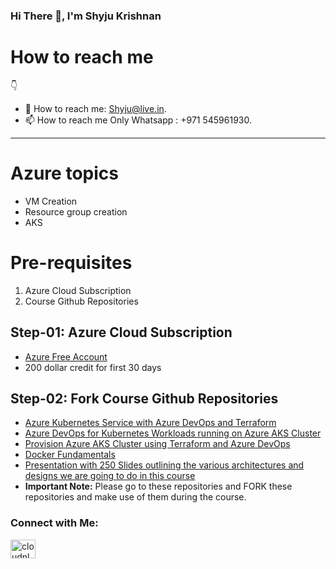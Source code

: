 ### Hi There 👋, I'm Shyju Krishnan

# How to reach me 
👇

- 📧 How to reach me: Shyju@live.in.
- 📫 How to reach me Only Whatsapp : +971 545961930. 

------------------------------------------------------

# Azure topics 
- VM Creation 
- Resource group creation 
- AKS

# Pre-requisites
1. Azure Cloud Subscription
2. Course Github Repositories

## Step-01: Azure Cloud Subscription
- [Azure Free Account](https://azure.microsoft.com/en-in/free/)
- 200 dollar credit for first 30 days

## Step-02: Fork Course Github Repositories
- [Azure Kubernetes Service with Azure DevOps and Terraform](https://github.com/stacksimplify/azure-aks-kubernetes-masterclass)
- [Azure DevOps for Kubernetes Workloads running on Azure AKS Cluster](https://github.com/stacksimplify/azure-devops-github-acr-aks-app1)
- [Provision Azure AKS Cluster using Terraform and Azure DevOps](https://github.com/stacksimplify/azure-devops-aks-kubernetes-terraform-pipeline)
- [Docker Fundamentals](https://github.com/stacksimplify/docker-fundamentals)
- [Presentation with 250 Slides outlining the various architectures and designs we are going to do in this course](https://github.com/stacksimplify/azure-aks-kubernetes-masterclass/tree/master/ppt-presentation)
- **Important Note:** Please go to these repositories and FORK these repositories and make use of them during the course.

<h3 align="left">Connect with Me:</h3>
<a href="https://linkedin.com/in/Shyjustack" target="blank"><img align="center" src="https://raw.githubusercontent.com/rahuldkjain/github-profile-readme-generator/master/src/images/icons/Social/linked-in-alt.svg" alt="cloudnloud" height="30" width="40" /></a>
